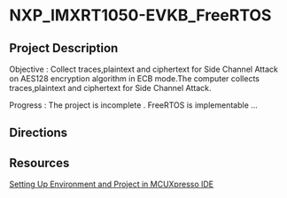 # NXP_IMXRT1050-EVKB_FreeRTOS


## Project Description
Objective : Collect traces,plaintext and ciphertext for Side Channel Attack on AES128 encryption algorithm in ECB mode.The computer collects traces,plaintext and ciphertext for Side Channel Attack.

Progress : The project is incomplete . FreeRTOS is implementable ...
## Directions

## Resources
[Setting Up Environment and Project in MCUXpresso IDE](https://youtu.be/h94HkUv9Iq4)

